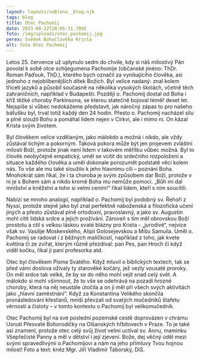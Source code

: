 ```yaml
---
layout: layouts/sablona__blog.njk
tags: blog
title: Otec Pachomij
date: 2023-08-22T20:05:11.799Z
foto: /img/uploads/otec_pachomij.jpg
perex: Svědek Bohočlověka Krista
alt: foto Otec Pachomij
---
```

Letos 25. července už uplynulo sedm do chvíle, kdy si náš milostivý Pán povolal k sobě otce schijegumena Pachomije (občanské jméno: ThDr. Roman Paďouk, ThD.), kterého bych označil za vynikajícího člověka, asi jednoho z nejoblíbenějších dítek Božích. Byl velice nadaný: znal kolem třiceti jazyků a působil současně na několika vysokých školách, včetně těch zahraničních, například v Budapešti. Později o. Pachomij dostal od Boha i kříž těžké choroby Parkinsona, se kterou statečně bojoval téměř deset let. Nejspíše si vůbec nedokážeme představit, jak náročný zápas to pro našeho báťušku byl, trval totiž každý den 24 hodin. Přesto o. Pachomij nacházel sílu a plně sloužil Bohu a pomáhal lidem nejen v Církvi, ale i mimo ni. On kázal Krista svým životem. 

 Byl člověkem velice
vzdělaným, jako málokdo a možná i nikdo, ale vždy zůstával tichým a pokorným. Taková pokora může být jen projevem zvláštní milosti Boží, protože jinak není lidem v takovém měřítku vůbec možná. Byl to člověk neobyčejně empatický, uměl se vcítit do srdečního rozpoložení a situace každého člověka a uměl dokonale porozumět podstatě věcí kolem nás. To vše ale mu také sloužilo k jeho hlavnímu cíli – poznání Boha. Mnohokrát sám říkal, že i ta choroba je svým způsobem dar Boží, protože v ni je s Bohem sám a nikdo kromě Boha mu nemůže pomoci. „Bůh mi dal mnišství a kněžství a toho si velmi cením!“ říkal lidem, kteří s nim soucítili.

 Nabízí se mnoho analogií, například o. Pachomij byl podobný sv. Řehoři z Nyssi, protože stejně jako byl znal perfektně náboženská a filozofická učení jiných a přesto zůstával plně ortodoxní, pravoslavný, a jako sv. Augustin mohl cítit lidská srdce a jejich prožívání. Zároveň s tím měl obrovskou Boží prostotu a ctil s velkou láskou svaté blázny pro Krista - „jurodivé“, nejvíce však sv. Vasilije Moskevského, Alipii Golosejevskou a Míšu Samuila. Uměl o. Pachomij se radovat i z běžných maličkostí, například z toho, jak kvete květina či ze zvířat, kterým různě přezdíval: pan Pes, pan Hroch či když viděl kočku, říkal jí paní profesorka atd.

 Otec byl člověkem Písma Svatého. Když mluvil o biblických textech, tak se před vámi doslova ožívaly ty starověké kočáry, jež vezly vousaté proroky. On měl srdce tak velké, že by se do něho mohl vejít snad celý svět. A málokdo si mohl všimnout, že to vše se odehrává na pozadí hrozné choroby, která na něj neustále útočila a on ji měl při všech svých aktivitách jako „hlavní zaměstnání“. Když za Konstantina Velikého skončila pronásledování křesťanů, mniši převzali od svatých mučedníků štafetu věrnosti a čistoty – v tomto kontextu o.Pachomij byl velikomučedník.

Otec Pachomij byl na své poslední pozemské cestě doprovázen v chrámu Usnutí Přesvaté Bohorodičky na Olšanských hřbitovech v Praze. To je také asi znamení, protože otec celý svůj život velmi uctíval sv. Annu, maminku Všepřečisté Panny a měl v dětství i její zjevení.
Bože, dej věčný úděl mezi svými spravedlivými o.Pachomijovi a nám na jeho přímluvy Tvou hojnou milost!
Foto a text: kněz Mgr. Jiří Vladimír Táborský, DiS.

